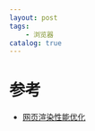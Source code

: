 ```yaml
---
layout: post
tags: 
    - 浏览器
catalog: true
---
```


# 参考
- [网页渲染性能优化](https://juejin.im/post/5b4d3490e51d45194c0d0297)